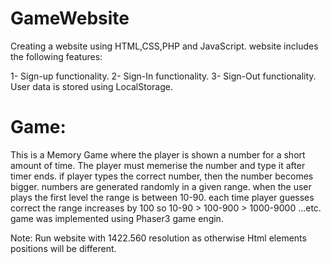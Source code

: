 # GameWebsite
Creating a website using HTML,CSS,PHP and JavaScript.
website includes the following features:

1- Sign-up functionality.
2- Sign-In functionality.
3- Sign-Out functionality.
User data is stored using LocalStorage.

# Game:
This is a Memory Game where the player is shown a number for a short amount of time.
The player must memerise the number and type it after timer ends.
if player types the correct number, then the number becomes bigger.
numbers are generated randomly in a given range.
when the user plays the first level the range is between 10-90.
each time player guesses correct the range increases by 100 so 10-90 > 100-900 > 1000-9000 ...etc.
game was implemented using Phaser3 game engin.


Note: Run website with 1422.560 resolution as otherwise Html elements positions will be different.



